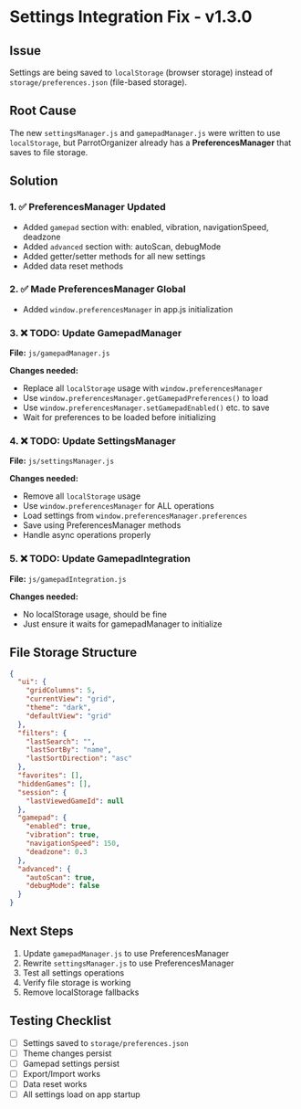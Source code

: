 # Settings Integration Fix - v1.3.0

## Issue
Settings are being saved to `localStorage` (browser storage) instead of `storage/preferences.json` (file-based storage).

## Root Cause
The new `settingsManager.js` and `gamepadManager.js` were written to use `localStorage`, but ParrotOrganizer already has a **PreferencesManager** that saves to file storage.

## Solution

### 1. ✅ PreferencesManager Updated
- Added `gamepad` section with: enabled, vibration, navigationSpeed, deadzone
- Added `advanced` section with: autoScan, debugMode
- Added getter/setter methods for all new settings
- Added data reset methods

### 2. ✅ Made PreferencesManager Global
- Added `window.preferencesManager` in app.js initialization

### 3. ❌ TODO: Update GamepadManager
**File:** `js/gamepadManager.js`

**Changes needed:**
- Replace all `localStorage` usage with `window.preferencesManager`
- Use `window.preferencesManager.getGamepadPreferences()` to load
- Use `window.preferencesManager.setGamepadEnabled()` etc. to save
- Wait for preferences to be loaded before initializing

### 4. ❌ TODO: Update SettingsManager
**File:** `js/settingsManager.js`

**Changes needed:**
- Remove all `localStorage` usage
- Use `window.preferencesManager` for ALL operations
- Load settings from `window.preferencesManager.preferences`
- Save using PreferencesManager methods
- Handle async operations properly

### 5. ❌ TODO: Update GamepadIntegration
**File:** `js/gamepadIntegration.js`

**Changes needed:**
- No localStorage usage, should be fine
- Just ensure it waits for gamepadManager to initialize

## File Storage Structure

```json
{
  "ui": {
    "gridColumns": 5,
    "currentView": "grid",
    "theme": "dark",
    "defaultView": "grid"
  },
  "filters": {
    "lastSearch": "",
    "lastSortBy": "name",
    "lastSortDirection": "asc"
  },
  "favorites": [],
  "hiddenGames": [],
  "session": {
    "lastViewedGameId": null
  },
  "gamepad": {
    "enabled": true,
    "vibration": true,
    "navigationSpeed": 150,
    "deadzone": 0.3
  },
  "advanced": {
    "autoScan": true,
    "debugMode": false
  }
}
```

## Next Steps

1. Update `gamepadManager.js` to use PreferencesManager
2. Rewrite `settingsManager.js` to use PreferencesManager
3. Test all settings operations
4. Verify file storage is working
5. Remove localStorage fallbacks

## Testing Checklist

- [ ] Settings saved to `storage/preferences.json`
- [ ] Theme changes persist
- [ ] Gamepad settings persist
- [ ] Export/Import works
- [ ] Data reset works
- [ ] All settings load on app startup
